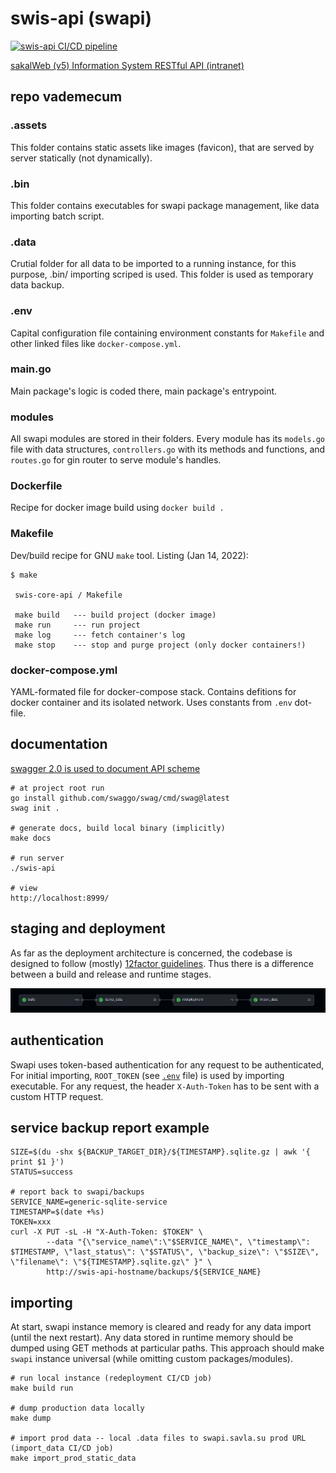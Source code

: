 # swis-api (swapi)

[![swis-api CI/CD pipeline](https://github.com/savla-dev/swis-api/actions/workflows/docker-image.yml/badge.svg)](https://github.com/savla-dev/swis-api/actions/workflows/docker-image.yml)

[sakalWeb (v5) Information System RESTful API (intranet)](http://swapi.savla.su)

## repo vademecum

### .assets

This folder contains static assets like images (favicon), that are served by server statically (not dynamically).

### .bin

This folder contains executables for swapi package management, like data importing batch script.

### .data

Crutial folder for all data to be imported to a running instance, for this purpose, .bin/ importing scriped is used. This folder is used as temporary data backup.

### .env

Capital configuration file containing environment constants for `Makefile` and other linked files like `docker-compose.yml`.

### main.go

Main package's logic is coded there, main package's entrypoint.

### modules

All swapi modules are stored in their folders. Every module has its `models.go` file with data structures, `controllers.go` with its methods and functions, and `routes.go` for gin router to serve module's handles.

### Dockerfile

Recipe for docker image build using `docker build .`

### Makefile

Dev/build recipe for GNU `make` tool. Listing (Jan 14, 2022):

```shell
$ make

 swis-core-api / Makefile 

 make build   --- build project (docker image) 
 make run     --- run project 
 make log     --- fetch container's log 
 make stop    --- stop and purge project (only docker containers!) 

```

### docker-compose.yml

YAML-formated file for docker-compose stack. Contains defitions for docker container and its isolated network. Uses constants from `.env` dot-file.


## documentation

[swagger 2.0 is used to document API scheme](http://swapi-docs.savla.su)

```
# at project root run 
go install github.com/swaggo/swag/cmd/swag@latest
swag init .

# generate docs, build local binary (implicitly)
make docs

# run server
./swis-api

# view
http://localhost:8999/
```

## staging and deployment

As far as the deployment architecture is concerned, the codebase is designed to follow (mostly) [12factor guidelines](https://12factor.net). Thus there is a difference between a build and release and runtime stages.

![swis-api-pipeline](./.assets/swis-api-pipeline.png)

## authentication

Swapi uses token-based authentication for any request to be authenticated, For initial importing, `ROOT_TOKEN` (see [`.env`](/.env) file) is used by importing executable. For any request, the header `X-Auth-Token` has to be sent with a custom HTTP request.

## service backup report example

```shell
SIZE=$(du -shx ${BACKUP_TARGET_DIR}/${TIMESTAMP}.sqlite.gz | awk '{ print $1 }')
STATUS=success

# report back to swapi/backups
SERVICE_NAME=generic-sqlite-service
TIMESTAMP=$(date +%s)
TOKEN=xxx
curl -X PUT -sL -H "X-Auth-Token: $TOKEN" \
        --data "{\"service_name\":\"$SERVICE_NAME\", \"timestamp\": $TIMESTAMP, \"last_status\": \"$STATUS\", \"backup_size\": \"$SIZE\", \"filename\": \"${TIMESTAMP}.sqlite.gz\" }" \
        http://swis-api-hostname/backups/${SERVICE_NAME}
```

## importing

At start, swapi instance memory is cleared and ready for any data import (until the next restart). Any data stored in runtime memory should be dumped using GET methods at particular paths. This approach should make `swapi` instance universal (while omitting custom packages/modules).

```shell
# run local instance (redeployment CI/CD job)
make build run

# dump production data locally
make dump

# import prod data -- local .data files to swapi.savla.su prod URL (import_data CI/CD job)
make import_prod_static_data
```
